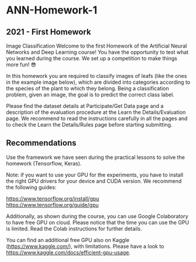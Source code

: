 # ANN-Homework-1
## 2021 - First Homework
Image Classification
Welcome to the first Homework of the Artificial Neural Networks and Deep Learning course! You have the opportunity to test what you learned during the course. We set up a competition to make things more fun! 😎

In this homework you are required to classify images of leafs (like the ones in the example image below), which are divided into categories according to the species of the plant to which they belong. Being a classification problem, given an image, the goal is to predict the correct class label.

Please find the dataset details at Participate/Get Data page and a description of the evaluation procedure at the Learn the Details/Evaluation page. We recommend to read the instructions carefully in all the pages and to check the Learn the Details/Rules page before starting submitting.

## Recommendations
Use the framework we have seen during the practical lessons to solve the homework (Tensorflow, Keras).

Note: if you want to use your GPU for the experiments, you have to install the right GPU drivers for your device and CUDA version. We recommend the following guides:

https://www.tensorflow.org/install/gpu
https://www.tensorflow.org/guide/gpu

Additionally, as shown during the course, you can use Google Colaboratory to have free GPU on cloud. Please notice that the time you can use the GPU is limited. Read the Colab instructions for further details.

You can find an additional free GPU also on Kaggle (https://www.kaggle.com/), with limitations. Please have a look to https://www.kaggle.com/docs/efficient-gpu-usage.
